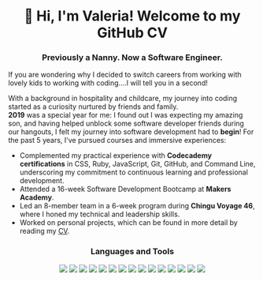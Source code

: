 <h1 align="center">👋 Hi, I'm Valeria! Welcome to my GitHub CV</h1> 

<h3 align="center">Previously a Nanny. Now a Software Engineer. </h3>

If you are wondering why I decided to switch careers from working with lovely kids to working with coding....I will tell you in a second!

With a background in hospitality and childcare, my journey into coding started as a curiosity nurtured by friends and family.
</br> **2019** was a special year for me: I found out I was expecting my amazing son, and having helped unblock some software developer friends during our hangouts, I felt my journey into software development had to **begin**!
For the past 5 years, I've pursued courses and immersive experiences:
 - Complemented my practical experience with **Codecademy certifications** in CSS, Ruby, JavaScript, Git, GitHub, and Command Line, underscoring my commitment to continuous learning and professional development.
- Attended a 16-week Software Development Bootcamp at **Makers Academy**.
- Led an 8-member team in a 6-week program during **Chingu Voyage 46**, where I honed my technical and leadership skills.
- Worked on personal projects, which can be found in more detail by reading my [CV](https://github.com/ValeSer/CV).

<h3 align="center">Languages and Tools</h3>


<p>
<div align="center">
  <img src="https://img.shields.io/badge/-React-58D2F0?style=for-the-badge&logo=react&logoColor=58D2F0&labelColor=282828"> 
  <img src="https://img.shields.io/badge/typescript-%23007ACC.svg?style=for-the-badge&logo=typescript&logoColor=white">
  <img src="https://img.shields.io/badge/-Javascript-f7e968?style=for-the-badge&logo=javascript&logoColor=f7e968&labelColor=282828">
  <img src="https://img.shields.io/badge/-Ruby-FF6A55?style=for-the-badge&logo=ruby&logoColor=FF6A55&labelColor=282828">
 
  <img src="https://img.shields.io/badge/-HTML-FF5733?style=for-the-badge&logo=html5&logoColor=FF5733&labelColor=282828">
  <img src="https://img.shields.io/badge/-CSS-559DFF?style=for-the-badge&logo=css3&logoColor=559DFF&labelColor=282828">
  <img src="https://img.shields.io/badge/bootstrap-%23563D7C.svg?style=for-the-badge&logo=bootstrap&logoColor=white"/>
  
  
  
  <img src="https://img.shields.io/badge/EXPRESS-orange?style=for-the-badge&logoColor=white&logo=express"> 
  <img src="https://img.shields.io/badge/-Node.js-80D857?style=for-the-badge&logo=node.js&logoColor=80D857&labelColor=282828">
  <img src="https://img.shields.io/badge/Python-3776AB?style=for-the-badge&logo=python&logoColor=white">
  
  
  <img src="https://img.shields.io/badge/-MongoDB-51A940?style=for-the-badge&logo=mongodb&logoColor=51A940&labelColor=282828">
  <img src="https://img.shields.io/badge/-PostgreSQL-3b3938?style=for-the-badge&logo=postgresql&logoColor=faf2ed&labelColor=282828">
  
  <img src="https://img.shields.io/badge/-Cypress-3b3938?style=for-the-badge&logo=cypress&logoColor=faf2ed&labelColor=282828">
  <img src="https://img.shields.io/badge/-Jest-B84D6F?style=for-the-badge&logo=jest&logoColor=B84D6F&labelColor=282828">
  <img src="https://img.shields.io/badge/-RSpec-F05892?style=for-the-badge&logo=ruby&logoColor=F05892&labelColor=282828">
 
</p>


<!--
Here are some ideas to get you started:

- 🔭 I’m currently working on ...
- 🌱 I’m currently learning ...
- 👯 I’m looking to collaborate on ...
- 🤔 I’m looking for help with ...
- 💬 Ask me about ...
- 📫 How to reach me: ...
- 😄 Pronouns: ...
- ⚡ Fun fact: ...
-->
